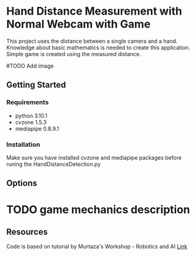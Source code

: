 # Hand Distance Measurement with Normal Webcam with Game


This project uses the distance between a single camera and a hand. Knowledge about basic mathematics is needed to create this application. Simple game is created using the measured distance.

#TODO Add image

## Getting Started
### Requirements

- python 3.10.1
- cvzone 1.5.3
- mediapipe 0.8.9.1

### Installation

Make sure you have installed cvzone and mediapipe packages before runing the HandDistanceDetection.py


## Options

# TODO game mechanics description

## Resources

Code is based on tutorial by Murtaza's Workshop - Robotics and AI [Link](https://www.computervision.zone/courses/hand-distance-measurement/)


